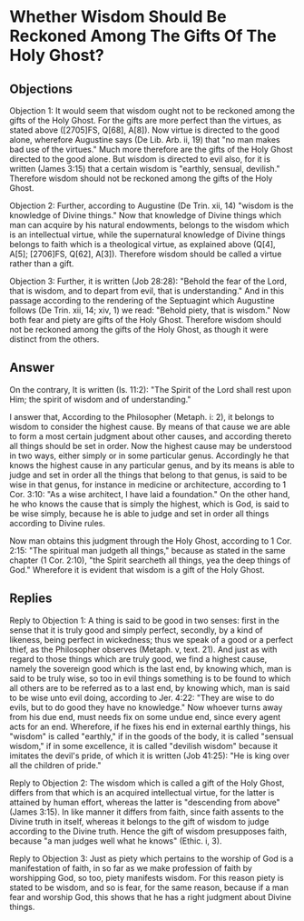 # Whether Wisdom Should Be Reckoned Among The Gifts Of The Holy Ghost?

## Objections

Objection 1: It would seem that wisdom ought not to be reckoned among the gifts of the Holy Ghost. For the gifts are more perfect than the virtues, as stated above ([2705]FS, Q[68], A[8]). Now virtue is directed to the good alone, wherefore Augustine says (De Lib. Arb. ii, 19) that "no man makes bad use of the virtues." Much more therefore are the gifts of the Holy Ghost directed to the good alone. But wisdom is directed to evil also, for it is written (James 3:15) that a certain wisdom is "earthly, sensual, devilish." Therefore wisdom should not be reckoned among the gifts of the Holy Ghost.

Objection 2: Further, according to Augustine (De Trin. xii, 14) "wisdom is the knowledge of Divine things." Now that knowledge of Divine things which man can acquire by his natural endowments, belongs to the wisdom which is an intellectual virtue, while the supernatural knowledge of Divine things belongs to faith which is a theological virtue, as explained above (Q[4], A[5]; [2706]FS, Q[62], A[3]). Therefore wisdom should be called a virtue rather than a gift.

Objection 3: Further, it is written (Job 28:28): "Behold the fear of the Lord, that is wisdom, and to depart from evil, that is understanding." And in this passage according to the rendering of the Septuagint which Augustine follows (De Trin. xii, 14; xiv, 1) we read: "Behold piety, that is wisdom." Now both fear and piety are gifts of the Holy Ghost. Therefore wisdom should not be reckoned among the gifts of the Holy Ghost, as though it were distinct from the others.

## Answer

On the contrary, It is written (Is. 11:2): "The Spirit of the Lord shall rest upon Him; the spirit of wisdom and of understanding."

I answer that, According to the Philosopher (Metaph. i: 2), it belongs to wisdom to consider the highest cause. By means of that cause we are able to form a most certain judgment about other causes, and according thereto all things should be set in order. Now the highest cause may be understood in two ways, either simply or in some particular genus. Accordingly he that knows the highest cause in any particular genus, and by its means is able to judge and set in order all the things that belong to that genus, is said to be wise in that genus, for instance in medicine or architecture, according to 1 Cor. 3:10: "As a wise architect, I have laid a foundation." On the other hand, he who knows the cause that is simply the highest, which is God, is said to be wise simply, because he is able to judge and set in order all things according to Divine rules.

Now man obtains this judgment through the Holy Ghost, according to 1 Cor. 2:15: "The spiritual man judgeth all things," because as stated in the same chapter (1 Cor. 2:10), "the Spirit searcheth all things, yea the deep things of God." Wherefore it is evident that wisdom is a gift of the Holy Ghost.

## Replies

Reply to Objection 1: A thing is said to be good in two senses: first in the sense that it is truly good and simply perfect, secondly, by a kind of likeness, being perfect in wickedness; thus we speak of a good or a perfect thief, as the Philosopher observes (Metaph. v, text. 21). And just as with regard to those things which are truly good, we find a highest cause, namely the sovereign good which is the last end, by knowing which, man is said to be truly wise, so too in evil things something is to be found to which all others are to be referred as to a last end, by knowing which, man is said to be wise unto evil doing, according to Jer. 4:22: "They are wise to do evils, but to do good they have no knowledge." Now whoever turns away from his due end, must needs fix on some undue end, since every agent acts for an end. Wherefore, if he fixes his end in external earthly things, his "wisdom" is called "earthly," if in the goods of the body, it is called "sensual wisdom," if in some excellence, it is called "devilish wisdom" because it imitates the devil's pride, of which it is written (Job 41:25): "He is king over all the children of pride."

Reply to Objection 2: The wisdom which is called a gift of the Holy Ghost, differs from that which is an acquired intellectual virtue, for the latter is attained by human effort, whereas the latter is "descending from above" (James 3:15). In like manner it differs from faith, since faith assents to the Divine truth in itself, whereas it belongs to the gift of wisdom to judge according to the Divine truth. Hence the gift of wisdom presupposes faith, because "a man judges well what he knows" (Ethic. i, 3).

Reply to Objection 3: Just as piety which pertains to the worship of God is a manifestation of faith, in so far as we make profession of faith by worshipping God, so too, piety manifests wisdom. For this reason piety is stated to be wisdom, and so is fear, for the same reason, because if a man fear and worship God, this shows that he has a right judgment about Divine things.